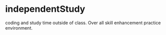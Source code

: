 # independentStudy
coding and study time outside of class. Over all skill enhancement practice environment.
